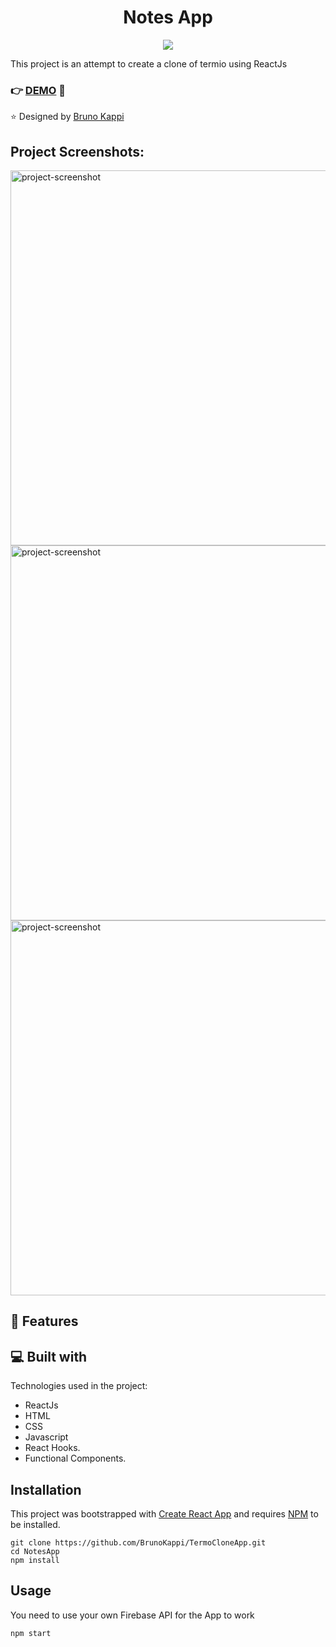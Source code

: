 <h1 align="center" id="title">Notes App</h1>

<p align="center"><img src="https://user-images.githubusercontent.com/28691555/217544258-8f43b759-f9e8-4e43-a5e2-68740186568a.png"></p>

<p id="description">This project is an attempt to create a clone of termio using ReactJs

</p>


### :point_right: [DEMO](https://termoapp.netlify.app/) :rocket:

:star: Designed by
[Bruno Kappi](https://www.instagram.com/brunokappi/)

<h2>Project Screenshots:</h2>

<img src="https://user-images.githubusercontent.com/28691555/217544258-8f43b759-f9e8-4e43-a5e2-68740186568a.png" alt="project-screenshot" height="600/">

<img src="https://user-images.githubusercontent.com/28691555/217544359-625917f9-2c6e-4214-a117-e6b687e4d7b0.png" alt="project-screenshot" width="" height="600/">

<img src="https://user-images.githubusercontent.com/28691555/217544419-948c6146-9470-43d7-9af4-7f90f08df862.png" alt="project-screenshot" width="" height="600/">

<h2>🧐 Features</h2>

 
  
<h2>💻 Built with</h2>

Technologies used in the project:

*   ReactJs
*   HTML
*   CSS
*   Javascript
*   React Hooks.
*   Functional Components.


## Installation
This project was bootstrapped with [Create React App](https://github.com/facebookincubator/create-react-app)
and requires [NPM](https://docs.npmjs.com/) to be installed.

    git clone https://github.com/BrunoKappi/TermoCloneApp.git
    cd NotesApp
    npm install

## Usage
You need to use your own Firebase API for the App to work  

    npm start
